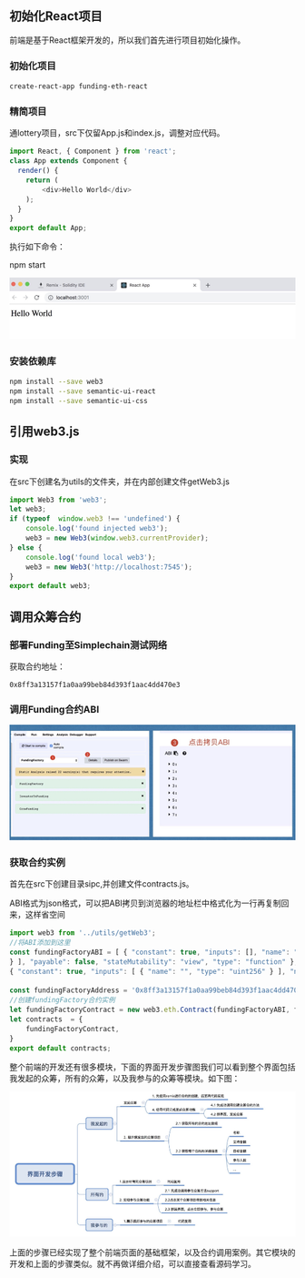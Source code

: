 ## 初始化React项目

前端是基于React框架开发的，所以我们首先进行项目初始化操作。

### 初始化项目

```bash
create-react-app funding-eth-react
```
### 精简项目

通lottery项目，src下仅留App.js和index.js，调整对应代码。

```javascript
import React, { Component } from 'react';
class App extends Component {
  render() {
    return (
        <div>Hello World</div>
    ); 
  }
}
export default App;
```
执行如下命令：

npm start

![1.png](1.png)

### 安装依赖库

```bash
npm install --save web3
npm install --save semantic-ui-react
npm install --save semantic-ui-css
```

## 引用web3.js

### 实现

在src下创建名为utils的文件夹，并在内部创建文件getWeb3.js

```javascript
import Web3 from 'web3';
let web3;
if (typeof  window.web3 !== 'undefined') {
    console.log('found injected web3');
    web3 = new Web3(window.web3.currentProvider);
} else {
    console.log('found local web3');
    web3 = new Web3('http://localhost:7545');
}
export default web3;
```
## 调用众筹合约

### 部署Funding至Simplechain测试网络

获取合约地址：

    0x8ff3a13157f1a0aa99beb84d393f1aac4dd470e3 

### 调用Funding合约ABI

![2.png](2.png)

### 获取合约实例

首先在src下创建目录sipc,并创建文件contracts.js。

ABI格式为json格式，可以把ABI拷贝到浏览器的地址栏中格式化为一行再复制回来，这样省空间

```javascript
import web3 from '../utils/getWeb3';
//将ABI添加到这里
const fundingFactoryABI = [ { "constant": true, "inputs": [], "name": "platformProv ider", "outputs": [ { "name": "", "type": "address" } ], "payable": false, "stateMu tability": "view", "type": "function" }, { "constant": true, "inputs": [], "name": "getInvestorFunding", "outputs": [ { "name": "", "type": "address[]" } ], "payable" : false, "stateMutability": "view", "type": "function" }, { "constant": true, "inpu ts": [], "name": "getCreatorFunding", "outputs": [ { "name": "", "type": "address[]"
} ], "payable": false, "stateMutability": "view", "type": "function" }, { "constan t": true, "inputs": [], "name": "getAllFunding", "outputs": [ { "name": "", "type": "address[]" } ], "payable": false, "stateMutability": "view", "type": "function" },
{ "constant": true, "inputs": [ { "name": "", "type": "uint256" } ], "name": "crow FundingArray", "outputs": [ { "name": "", "type": "address" } ], "payable": false, "stateMutability": "view", "type": "function" }, { "constant": true, "inputs": [ { "name": "", "type": "address" }, { "name": "", "type": "uint256" } ], "name": "crea torFundingMap", "outputs": [ { "name": "", "type": "address" } ], "payable": false, "stateMutability": "view", "type": "function" }, { "constant": false, "inputs": [ { "name": "_projectName", "type": "string" }, { "name": "_supportMoney", "type": "uin t256" }, { "name": "_goalMoney", "type": "uint256" }, { "name": "_duration", "type" : "uint256" } ], "name": "createFunding", "outputs": [], "payable": false, "stateMu tability": "nonpayable", "type": "function" }, { "inputs": [], "payable": false, "s tateMutability": "nonpayable", "type": "constructor" } ];

const fundingFactoryAddress = '0x8ff3a13157f1a0aa99beb84d393f1aac4dd470e3';
//创建fundingFactory合约实例
let fundingFactoryContract = new web3.eth.Contract(fundingFactoryABI, fundingFactor yAddress);
let contracts  = {
    fundingFactoryContract,
}
export default contracts;
```
整个前端的开发还有很多模块，下面的界面开发步骤图我们可以看到整个界面包括我发起的众筹，所有的众筹，以及我参与的众筹等模块。如下图：

![3.png](3.png)

上面的步骤已经实现了整个前端页面的基础框架，以及合约调用案例。其它模块的开发和上面的步骤类似。就不再做详细介绍，可以直接查看源码学习。





